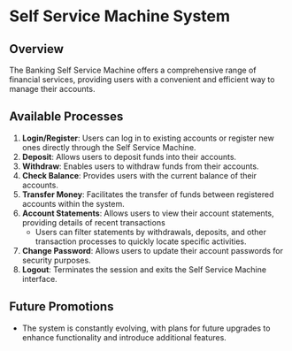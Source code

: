 # Self Service Machine System

## Overview

The Banking Self Service Machine offers a comprehensive range of financial services, providing users with a convenient and efficient way to manage their accounts.

## Available Processes
1. **Login/Register**: Users can log in to existing accounts or register new ones directly through the Self Service Machine.
2. **Deposit**: Allows users to deposit funds into their accounts.
3. **Withdraw**: Enables users to withdraw funds from their accounts.
4. **Check Balance**: Provides users with the current balance of their accounts.
5. **Transfer Money**: Facilitates the transfer of funds between registered accounts within the system.
6. **Account Statements**: Allows users to view their account statements, providing details of recent transactions
   - Users can filter statements by withdrawals, deposits, and other transaction processes to quickly locate specific activities.
8. **Change Password**: Allows users to update their account passwords for security purposes.
9. **Logout**: Terminates the session and exits the Self Service Machine interface.
    

## Future Promotions
- The system is constantly evolving, with plans for future upgrades to enhance functionality and introduce additional features.
